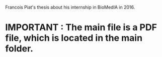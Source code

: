 Francois Piat's thesis about his internship in BioMedIA in 2016.

# IMPORTANT : The main file is a PDF file, which is located in the main folder.
